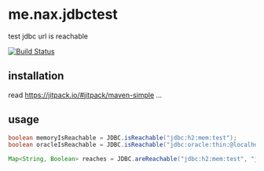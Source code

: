 # me.nax.jdbctest

test jdbc url is reachable

[![Build Status](https://travis-ci.org/naxmefy/me.nax.jdbctest.svg?branch=master)](https://travis-ci.org/naxmefy/me.nax.jdbctest)

## installation

read https://jitpack.io/#jitpack/maven-simple ...

## usage

```java
boolean memoryIsReachable = JDBC.isReachable("jdbc:h2:mem:test");
boolean oracleIsReachable = JDBC.isReachable("jdbc:oracle:thin:@localhost:1521:XE");

Map<String, Boolean> reaches = JDBC.areReachable("jdbc:h2:mem:test", "jdbc:oracle:thin:@localhost:1521:XE");
```